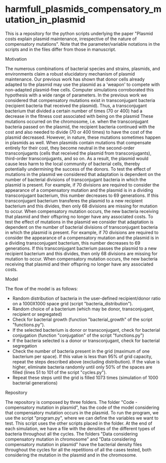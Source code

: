 # harmfull_plasmids_compensatory_mutation_in_plasmid
This is a repository for the python scripts underlying the paper "Plasmid costs explain plasmid maintenance, irrespective of the nature of compensatory mutations".
Note that the parameter/variable notations in the scripts and in the files differ from those in manuscript.
 

Motivation

The numerous combinations of bacterial species and strains, plasmids, and environments claim a robust elucidatory mechanism of plasmid maintenance. 
Our previous work has shown that donor cells already adapted to the plasmid may use the plasmid as a 'weapon' to compete with non-adapted plasmid-free cells. Computer 
simulations corroborated this hypothesis with a wide range of parameters. In the previous work we considered that compensatory mutations exist in transconjugant 
bacteria (recipient bacteria that received the plasmid). Thus, a transconjugant bacterium that divided a certain number of times (70 or 400) had a decrease in the 
fitness cost associated with being on the plasmid These mutations occurred on the chromosome, i.e. when the transconjugant bacteria passed on the plasmid, the 
recipient bacteria continued with the cost and also needed to divide (70 or 400 times) to have the cost of the plasmid decreased.
However, in nature, these mutations sometimes happen in plasmids as well. When plasmids contain mutations that compensate entirely for their cost, they become neutral
in the second-order transconjugants (cells that received the plasmid from transconjugants), third-order transconjugants, and so on. As a result, the plasmid would 
cause less harm to the local community of bacterial cells, thereby potentially undermining the success of the donors. To test the effect of mutations in the plasmid we 
considered that adaptation is dependent on the number of bacterial divisions of transconjugant bacteria in which the plasmid is present. For example, if 70 divisions 
are required to consider the appearance of a compensatory mutation and the plasmid is in a dividing transconjugant bacterium, this number decreases to 69 generations. 
If this transconjugant bacterium transferes the plasmid to a new recipient bacterium and this divides, then only 68 divisions are missing for mutation to occur. When 
compensatory mutation occurs, the new bacteria receiving that plasmid and their offspring no longer have any associated costs. To test the effect of mutations in the 
plasmid we consider that adaptation is dependent on the number of bacterial divisions of transconjugant bacteria in which the plasmid is present. For example, if 70 
divisions are required to consider the appearance of a compensatory mutation and the plasmid is in a dividing transconjugant bacterium, this number decreases to 69 
generations. If this transconjugant bacterium passes the plasmid to a new recipient bacterium and this divides, then only 68 divisions are missing for mutation to 
occur. When compensatory mutation occurs, the new bacteria receiving that plasmid and their offspring no longer have any associated costs.

Model

The flow of the model is as follows:
- Random distribution of bacteria in the user-defined recipient/donor ratio on a 1000X1000 space grid (script "bacteria_distribution").
- Random choice of a bacterium (which may be donor, transconjugant, recipient or segregated)
- Check for bacterial growth (function "bacterial_growth" of the script "functions.py").
- If the selected bacterium is donor or transconjugant, check for bacterial conjugation (function "conjugation" of the script "functions.py")
- If the bacteria selected is a donor or transconjugant, check for bacterial segregation
- Check the number of bacteria present in the grid (maximum of one bacterium per space). If this value is less than 95% of grid capacity, repeat the steps 
described above (excluding distribution). If the value is higher, eliminate bacteria randomly until only 50% of the spaces are filled (lines 51 to 101 of the 
script "cycles.py").
- Repeat these steps until the grid is filled 1073 times (simulation of 1000 bacterial generations)


Repository

The repository is composed by three folders. 
The folder "Code - compensatory mutation in plasmid", has the code of the model considering that compensatory mutation occurs in the plasmid. 
To run the program, we use the script "program.py", where we can define the variables we want to test. This script uses the other scripts placed in the folder.
At the end of each simulation, we have a file with the densities of the different types of bacteria throughout all the cycles.
The folders "Data considering compensatory mutation in chromosome" and "Data considering compensatory mutation in plasmid" have the bacterial density files 
throughout the cycles for all the repetitions of all the cases tested, both considering the mutation in the plasmid and in the chromosome.
